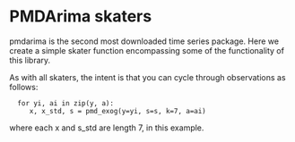 
# PMDArima skaters

pmdarima is the second most downloaded time series package.
Here we create a simple skater function encompassing some of the functionality of this library.

As with all skaters, the intent is that you can cycle through observations as follows:

      for yi, ai in zip(y, a):
         x, x_std, s = pmd_exog(y=yi, s=s, k=7, a=ai)

where each x and s_std are length 7, in this example.